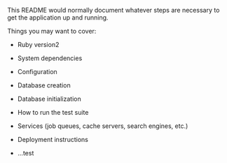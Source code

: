 

This README would normally document whatever steps are necessary to get the
application up and running.

Things you may want to cover:

* Ruby version2

* System dependencies

* Configuration

* Database creation

* Database initialization

* How to run the test suite

* Services (job queues, cache servers, search engines, etc.)

* Deployment instructions

* ...test
